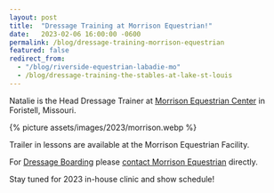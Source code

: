 ```yaml
---
layout: post
title:  "Dressage Training at Morrison Equestrian!"
date:   2023-02-06 16:00:00 -0600
permalink: /blog/dressage-training-morrison-equestrian
featured: false
redirect_from: 
  - "/blog/riverside-equestrian-labadie-mo"
  - /blog/dressage-training-the-stables-at-lake-st-louis
---
```

Natalie is the Head Dressage Trainer at [Morrison Equestrian Center](https://morrisonequestriancenter.com) in Foristell, Missouri.

{% picture assets/images/2023/morrison.webp %}

Trailer in lessons are available at the Morrison Equestrian Facility.

For [Dressage Boarding]() please [contact Morrison Equestrian](https://morrisonequestriancenter.com/contact/) directly.

Stay tuned for 2023 in-house clinic and show schedule!

